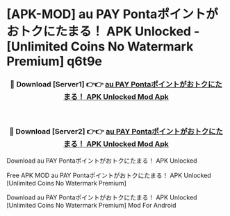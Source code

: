 # [APK-MOD] au PAY Pontaポイントがおトクにたまる！ APK Unlocked - [Unlimited Coins No Watermark Premium] q6t9e



<div align="center">
<h3>🔴 Download [Server1] 👉👉 <a href="https://momento.my/?title=au_PAY_Pontaポイントがおトクにたまる！_APK_Unlocked">au PAY Pontaポイントがおトクにたまる！ APK Unlocked Mod Apk</a></h3><br>

<h3>🔴 Download [Server2] 👉👉 <a href="https://momento.my/?title=au_PAY_Pontaポイントがおトクにたまる！_APK_Unlocked">au PAY Pontaポイントがおトクにたまる！ APK Unlocked Mod Apk</a></h3>
</div>



Download au PAY Pontaポイントがおトクにたまる！ APK Unlocked 

Free APK MOD au PAY Pontaポイントがおトクにたまる！ APK Unlocked [Unlimited Coins No Watermark Premium]

Download au PAY Pontaポイントがおトクにたまる！ APK Unlocked [Unlimited Coins No Watermark Premium] Mod For Android
